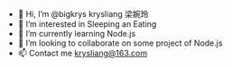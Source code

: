 - 👋 Hi, I’m @bigkrys krysliang 梁婉玲
- 👀 I’m interested in Sleeping an Eating
- 🌱 I’m currently learning Node.js
- 💞️ I’m looking to collaborate on some project of Node.js
- 📫 Contact me krysliang@163.com

<!---
bigkrys/bigkrys is a ✨ special ✨ repository because its `README.md` (this file) appears on your GitHub profile.
You can click the Preview link to take a look at your changes.
--->
